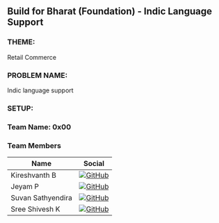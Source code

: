 ## Build for Bharat (Foundation) - Indic Language Support
### THEME:
Retail Commerce

### PROBLEM NAME:
Indic language support

### SETUP:

### Team Name: 0x00

### Team Members
| Name | Social |
| --- | --- |
| Kireshvanth B | [![GitHub](https://img.shields.io/badge/github-%23121011.svg?style=for-the-badge&logo=github&logoColor=white)](https://github.com/Kireshvanth) 
| Jeyam P| [![GitHub](https://img.shields.io/badge/github-%23121011.svg?style=for-the-badge&logo=github&logoColor=white)](https://github.com/jeyam03) 
| Suvan Sathyendira | [![GitHub](https://img.shields.io/badge/github-%23121011.svg?style=for-the-badge&logo=github&logoColor=white)](https://github.com/suvanbalu) 
| Sree Shivesh K| [![GitHub](https://img.shields.io/badge/github-%23121011.svg?style=for-the-badge&logo=github&logoColor=white)](https://github.com/shivxsh) 




